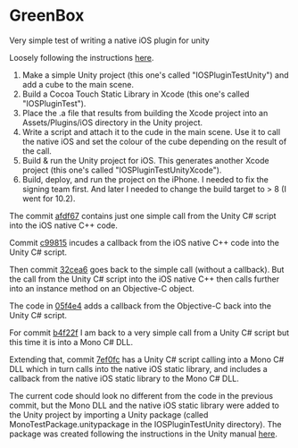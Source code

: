 # GreenBox
Very simple test of writing a native iOS plugin for unity

Loosely following the instructions [here](http://stackoverflow.com/a/14885024/575530).

1. Make a simple Unity project (this one's called "IOSPluginTestUnity") and add a cube to the main scene.  
2. Build a Cocoa Touch Static Library in Xcode (this one's called "IOSPluginTest").  
3. Place the .a file that results from building the Xcode project into an Assets/Plugins/iOS directory in the Unity project.  
4. Write a script and attach it to the cude in the main scene. Use it to call the native iOS and set the colour of the cube depending on the result of the call.
5. Build & run the Unity project for iOS. This generates another Xcode project (this one's called "IOSPluginTestUnityXcode").  
6. Build, deploy, and run the project on the iPhone. I needed to fix the signing team first. And later I needed to change the build target to > 8 (I went for 10.2).

The commit [afdf67](https://github.com/dumbledad/GreenBox/tree/afdf67c5f2af84e2d9e51a637641dd1f600a8cb7) contains just one simple call from the Unity C# script 
into the iOS native C++ code. 

Commit [c99815](https://github.com/dumbledad/GreenBox/tree/c998156626f1e0fe23ca80a4c0855ddd7f15dfbf) incudes a callback from the iOS native C++ code into the 
Unity C# script.

Then commit [32cea6](https://github.com/dumbledad/GreenBox/tree/32cea6e91f705d866d9ee9407029f2a1eaa28e8c) goes back to the simple call (without a callback). But 
the call from the Unity C# script into the iOS native C++ then calls further into an instance method on an Objective-C object.

The code in [05f4e4](https://github.com/dumbledad/GreenBox/tree/05f4e47892a628401cbd8ccf308346d1bde9a7d4) adds a callback from the Objective-C back into the 
Unity C# script.

For commit [b4f22f](https://github.com/dumbledad/GreenBox/tree/b4f22f2323036d5a8bc185999b6224d04ca519e8) I am back to a very simple call from a Unity C# script 
but this time it is into a Mono C# DLL.

Extending that, commit [7ef0fc](https://github.com/dumbledad/GreenBox/tree/7ef0fc3f4587341a973f6d60873286bfcaf5e097) has a Unity C# script calling into a Mono C# 
DLL which in turn calls into the native iOS static library, and includes a callback from the native iOS static library to the Mono C# DLL.

The current code should look no different from the code in the previous commit, but the Mono DLL and the native iOS static library were added to the Unity project 
by importing a Unity package (called MonoTestPackage.unitypackage in the IOSPluginTestUnity directory). The package was created following the instructions in the 
Unity manual [here](https://docs.unity3d.com/Manual/HOWTO-exportpackage.html).